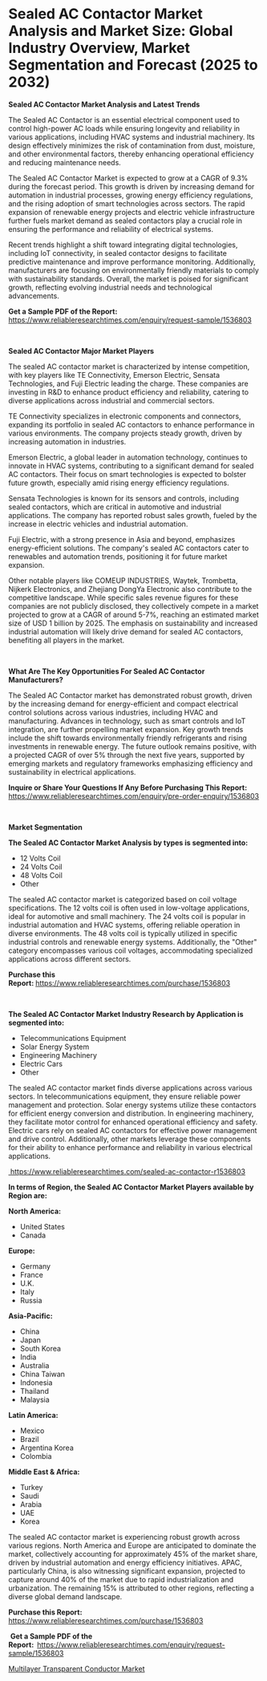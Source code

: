 <p><h1>Sealed AC Contactor Market Analysis and Market Size: Global Industry Overview, Market Segmentation and Forecast (2025 to 2032)</h1></p><p><strong>Sealed AC Contactor Market Analysis and Latest Trends</strong></p>
<p><p>The Sealed AC Contactor is an essential electrical component used to control high-power AC loads while ensuring longevity and reliability in various applications, including HVAC systems and industrial machinery. Its design effectively minimizes the risk of contamination from dust, moisture, and other environmental factors, thereby enhancing operational efficiency and reducing maintenance needs. </p><p>The Sealed AC Contactor Market is expected to grow at a CAGR of 9.3% during the forecast period. This growth is driven by increasing demand for automation in industrial processes, growing energy efficiency regulations, and the rising adoption of smart technologies across sectors. The rapid expansion of renewable energy projects and electric vehicle infrastructure further fuels market demand as sealed contactors play a crucial role in ensuring the performance and reliability of electrical systems.</p><p>Recent trends highlight a shift toward integrating digital technologies, including IoT connectivity, in sealed contactor designs to facilitate predictive maintenance and improve performance monitoring. Additionally, manufacturers are focusing on environmentally friendly materials to comply with sustainability standards. Overall, the market is poised for significant growth, reflecting evolving industrial needs and technological advancements.</p></p>
<p><strong>Get a Sample PDF of the Report:&nbsp;</strong> <a href="https://www.reliableresearchtimes.com/enquiry/request-sample/1536803?utm_campaign=2229&utm_medium=2&utm_source=Github&utm_content=ia&utm_term=12022025&utm_id=sealed-ac-contactor">https://www.reliableresearchtimes.com/enquiry/request-sample/1536803</a></p>
<p>&nbsp;</p>
<p><strong>Sealed AC Contactor Major Market Players</strong></p>
<p><p>The sealed AC contactor market is characterized by intense competition, with key players like TE Connectivity, Emerson Electric, Sensata Technologies, and Fuji Electric leading the charge. These companies are investing in R&D to enhance product efficiency and reliability, catering to diverse applications across industrial and commercial sectors.</p><p>TE Connectivity specializes in electronic components and connectors, expanding its portfolio in sealed AC contactors to enhance performance in various environments. The company projects steady growth, driven by increasing automation in industries.</p><p>Emerson Electric, a global leader in automation technology, continues to innovate in HVAC systems, contributing to a significant demand for sealed AC contactors. Their focus on smart technologies is expected to bolster future growth, especially amid rising energy efficiency regulations.</p><p>Sensata Technologies is known for its sensors and controls, including sealed contactors, which are critical in automotive and industrial applications. The company has reported robust sales growth, fueled by the increase in electric vehicles and industrial automation.</p><p>Fuji Electric, with a strong presence in Asia and beyond, emphasizes energy-efficient solutions. The company's sealed AC contactors cater to renewables and automation trends, positioning it for future market expansion.</p><p>Other notable players like COMEUP INDUSTRIES, Waytek, Trombetta, Nijkerk Electronics, and Zhejiang DongYa Electronic also contribute to the competitive landscape. While specific sales revenue figures for these companies are not publicly disclosed, they collectively compete in a market projected to grow at a CAGR of around 5-7%, reaching an estimated market size of USD 1 billion by 2025. The emphasis on sustainability and increased industrial automation will likely drive demand for sealed AC contactors, benefiting all players in the market.</p></p>
<p>&nbsp;</p>
<p><strong>What Are The Key Opportunities For Sealed AC Contactor Manufacturers?</strong></p>
<p><p>The Sealed AC Contactor market has demonstrated robust growth, driven by the increasing demand for energy-efficient and compact electrical control solutions across various industries, including HVAC and manufacturing. Advances in technology, such as smart controls and IoT integration, are further propelling market expansion. Key growth trends include the shift towards environmentally friendly refrigerants and rising investments in renewable energy. The future outlook remains positive, with a projected CAGR of over 5% through the next five years, supported by emerging markets and regulatory frameworks emphasizing efficiency and sustainability in electrical applications.</p></p>
<p><strong>Inquire or Share Your Questions If Any Before Purchasing This Report:</strong> <a href="https://www.reliableresearchtimes.com/enquiry/pre-order-enquiry/1536803?utm_campaign=2229&utm_medium=2&utm_source=Github&utm_content=ia&utm_term=12022025&utm_id=sealed-ac-contactor">https://www.reliableresearchtimes.com/enquiry/pre-order-enquiry/1536803</a></p>
<p>&nbsp;</p>
<p><strong>Market Segmentation</strong></p>
<p><strong>The Sealed AC Contactor Market Analysis by types is segmented into:</strong></p>
<p><ul><li>12 Volts Coil</li><li>24 Volts Coil</li><li>48 Volts Coil</li><li>Other</li></ul></p>
<p><p>The sealed AC contactor market is categorized based on coil voltage specifications. The 12 volts coil is often used in low-voltage applications, ideal for automotive and small machinery. The 24 volts coil is popular in industrial automation and HVAC systems, offering reliable operation in diverse environments. The 48 volts coil is typically utilized in specific industrial controls and renewable energy systems. Additionally, the "Other" category encompasses various coil voltages, accommodating specialized applications across different sectors.</p></p>
<p><strong>Purchase this Report:&nbsp;</strong><a href="https://www.reliableresearchtimes.com/purchase/1536803?utm_campaign=2229&utm_medium=2&utm_source=Github&utm_content=ia&utm_term=12022025&utm_id=sealed-ac-contactor">https://www.reliableresearchtimes.com/purchase/1536803</a></p>
<p>&nbsp;</p>
<p><strong>The Sealed AC Contactor Market Industry Research by Application is segmented into:</strong></p>
<p><ul><li>Telecommunications Equipment</li><li>Solar Energy System</li><li>Engineering Machinery</li><li>Electric Cars</li><li>Other</li></ul></p>
<p><p>The sealed AC contactor market finds diverse applications across various sectors. In telecommunications equipment, they ensure reliable power management and protection. Solar energy systems utilize these contactors for efficient energy conversion and distribution. In engineering machinery, they facilitate motor control for enhanced operational efficiency and safety. Electric cars rely on sealed AC contactors for effective power management and drive control. Additionally, other markets leverage these components for their ability to enhance performance and reliability in various electrical applications.</p></p>
<p><a href="https://www.reliableresearchtimes.com/sealed-ac-contactor-r1536803?utm_campaign=2229&utm_medium=2&utm_source=Github&utm_content=ia&utm_term=12022025&utm_id=sealed-ac-contactor">&nbsp;https://www.reliableresearchtimes.com/sealed-ac-contactor-r1536803</a></p>
<p><strong>In terms of Region, the Sealed AC Contactor Market Players available by Region are:</strong></p>
<p>
    <p> <strong> North America: </strong>
        <ul>
            <li>United States</li>
            <li>Canada</li>
        </ul>
        </p> 
    <p> <strong> Europe: </strong>
        <ul>
            <li>Germany</li>
            <li>France</li>
            <li>U.K.</li>
            <li>Italy</li>
            <li>Russia</li>
        </ul>
        </p> 
    <p> <strong> Asia-Pacific: </strong>
        <ul>
            <li>China</li>
            <li>Japan</li>
            <li>South Korea</li>
            <li>India</li>
            <li>Australia</li>
            <li>China Taiwan</li>
            <li>Indonesia</li>
            <li>Thailand</li>
            <li>Malaysia</li>
        </ul>
        </p> 
    <p> <strong> Latin America: </strong>
        <ul>
            <li>Mexico</li>
            <li>Brazil</li>
            <li>Argentina Korea</li>
            <li>Colombia</li>
        </ul>
        </p> 
    <p> <strong> Middle East & Africa: </strong>
        <ul>
            <li>Turkey</li>
            <li>Saudi</li>
            <li>Arabia</li>
            <li>UAE</li>
            <li>Korea</li>
        </ul>
    </p>
    </p>
<p><p>The sealed AC contactor market is experiencing robust growth across various regions. North America and Europe are anticipated to dominate the market, collectively accounting for approximately 45% of the market share, driven by industrial automation and energy efficiency initiatives. APAC, particularly China, is also witnessing significant expansion, projected to capture around 40% of the market due to rapid industrialization and urbanization. The remaining 15% is attributed to other regions, reflecting a diverse global demand landscape.</p></p>
<p><strong>Purchase this Report: </strong><a href="https://www.reliableresearchtimes.com/purchase/1536803?utm_campaign=2229&utm_medium=2&utm_source=Github&utm_content=ia&utm_term=12022025&utm_id=sealed-ac-contactor">https://www.reliableresearchtimes.com/purchase/1536803</a></p>
<p>&nbsp;<strong>Get a Sample PDF of the Report:&nbsp;&nbsp;</strong><a href="https://www.reliableresearchtimes.com/enquiry/request-sample/1536803?utm_campaign=2229&utm_medium=2&utm_source=Github&utm_content=ia&utm_term=12022025&utm_id=sealed-ac-contactor">https://www.reliableresearchtimes.com/enquiry/request-sample/1536803</a></p>
<p><strong></strong></p>
<p><p><a href="https://github.com/DianaWilson796/Market-Research-Report-List-1/blob/main/multilayer-transparent-conductor-market.md?utm_campaign=2229&utm_medium=2&utm_source=Github&utm_content=ia&utm_term=12022025&utm_id=sealed-ac-contactor">Multilayer Transparent Conductor Market</a></p></p>